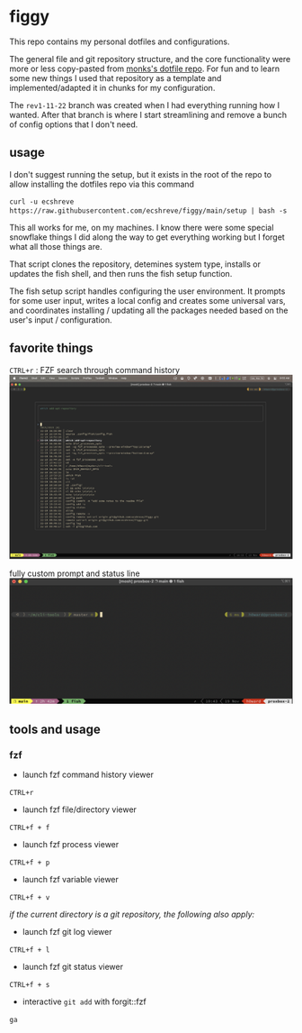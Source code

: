 # figgy

This repo contains my personal dotfiles and configurations.

The general file and git repository structure, and the core functionality were more or less copy-pasted from [monks's dotfile repo](https://github.com/amonks/setup). For fun and to learn some new things I used that repository as a template and implemented/adapted it in chunks for my configuration.

The `rev1-11-22` branch was created when I had everything running how I wanted. After that branch is where I start streamlining and remove a bunch of config options that I don't need.

## usage

I don't suggest running the setup, but it exists in the root of the repo to allow installing the dotfiles repo via this command

```
curl -u ecshreve https://raw.githubusercontent.com/ecshreve/figgy/main/setup | bash -s
```

This all works for me, on my machines. I know there were some special snowflake things I did along the way to get everything working but I forget what all those things are.

That script clones the repository, detemines system type, installs or updates the fish shell, and then runs the fish setup function.

The fish setup script handles configuring the user environment. It prompts for some user input, writes a local config and creates some universal vars, and coordinates installing / updating all the packages needed based on the user's input / configuration.


## favorite things

`CTRL+r` : FZF search through command history
![img](.config/figgy-img/fzf-hist.png)

fully custom prompt and status line
![](.config/figgy-img/prompt-and-status-bar.png)


## tools and usage

### fzf

- launch fzf command history viewer

`CTRL+r`

- launch fzf file/directory viewer

`CTRL+f + f`

- launch fzf process viewer

`CTRL+f + p`

- launch fzf variable viewer

`CTRL+f + v`

_if the current directory is a git repository, the following also apply:_

- launch fzf git log viewer

`CTRL+f + l`

- launch fzf git status viewer

`CTRL+f + s`

- interactive `git add` with forgit::fzf

`ga`
